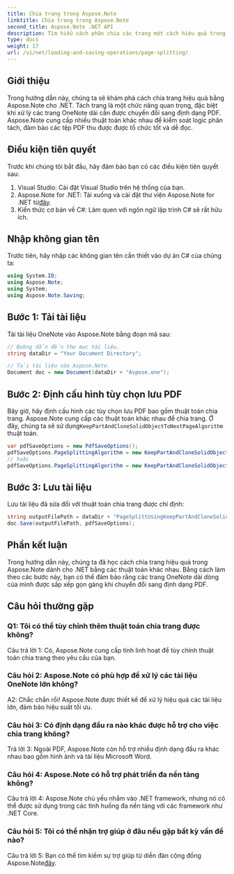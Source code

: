 ```yaml
---
title: Chia trang trong Aspose.Note
linktitle: Chia trang trong Aspose.Note
second_title: Aspose.Note .NET API
description: Tìm hiểu cách phân chia các trang một cách hiệu quả trong Aspose.Note cho .NET bằng các thuật toán khác nhau. Đảm bảo sắp xếp gọn gàng các tài liệu OneNote ở định dạng PDF.
type: docs
weight: 17
url: /vi/net/loading-and-saving-operations/page-splitting/
---
```

## Giới thiệu

Trong hướng dẫn này, chúng ta sẽ khám phá cách chia trang hiệu quả bằng Aspose.Note cho .NET. Tách trang là một chức năng quan trọng, đặc biệt khi xử lý các trang OneNote dài cần được chuyển đổi sang định dạng PDF. Aspose.Note cung cấp nhiều thuật toán khác nhau để kiểm soát logic phân tách, đảm bảo các tệp PDF thu được được tổ chức tốt và dễ đọc.

## Điều kiện tiên quyết

Trước khi chúng tôi bắt đầu, hãy đảm bảo bạn có các điều kiện tiên quyết sau:

1. Visual Studio: Cài đặt Visual Studio trên hệ thống của bạn.
2.  Aspose.Note for .NET: Tải xuống và cài đặt thư viện Aspose.Note for .NET từ[đây](https://releases.aspose.com/note/net/).
3. Kiến thức cơ bản về C#: Làm quen với ngôn ngữ lập trình C# sẽ rất hữu ích.

## Nhập không gian tên

Trước tiên, hãy nhập các không gian tên cần thiết vào dự án C# của chúng ta:

```csharp
using System.IO;
using Aspose.Note;
using System;
using Aspose.Note.Saving;
```

## Bước 1: Tải tài liệu

Tải tài liệu OneNote vào Aspose.Note bằng đoạn mã sau:

```csharp
// Đường dẫn đến thư mục tài liệu.
string dataDir = "Your Document Directory";

// Tải tài liệu vào Aspose.Note.
Document doc = new Document(dataDir + "Aspose.one");
```

## Bước 2: Định cấu hình tùy chọn lưu PDF

 Bây giờ, hãy định cấu hình các tùy chọn lưu PDF bao gồm thuật toán chia trang. Aspose.Note cung cấp các thuật toán khác nhau để chia trang. Ở đây, chúng ta sẽ sử dụng`KeepPartAndCloneSolidObjectToNextPageAlgorithm` thuật toán.

```csharp
var pdfSaveOptions = new PdfSaveOptions();
pdfSaveOptions.PageSplittingAlgorithm = new KeepPartAndCloneSolidObjectToNextPageAlgorithm(100);
// hoặc
pdfSaveOptions.PageSplittingAlgorithm = new KeepPartAndCloneSolidObjectToNextPageAlgorithm(400);
```

## Bước 3: Lưu tài liệu

Lưu tài liệu đã sửa đổi với thuật toán chia trang được chỉ định:

```csharp
string outputFilePath = dataDir + "PageSplittUsingKeepPartAndCloneSolidObjectToNextPageAlgorithm_out.pdf";
doc.Save(outputFilePath, pdfSaveOptions);
```

## Phần kết luận

Trong hướng dẫn này, chúng ta đã học cách chia trang hiệu quả trong Aspose.Note dành cho .NET bằng các thuật toán khác nhau. Bằng cách làm theo các bước này, bạn có thể đảm bảo rằng các trang OneNote dài dòng của mình được sắp xếp gọn gàng khi chuyển đổi sang định dạng PDF.

## Câu hỏi thường gặp

### Q1: Tôi có thể tùy chỉnh thêm thuật toán chia trang được không?

Câu trả lời 1: Có, Aspose.Note cung cấp tính linh hoạt để tùy chỉnh thuật toán chia trang theo yêu cầu của bạn.

### Câu hỏi 2: Aspose.Note có phù hợp để xử lý các tài liệu OneNote lớn không?

A2: Chắc chắn rồi! Aspose.Note được thiết kế để xử lý hiệu quả các tài liệu lớn, đảm bảo hiệu suất tối ưu.

### Câu hỏi 3: Có định dạng đầu ra nào khác được hỗ trợ cho việc chia trang không?

Trả lời 3: Ngoài PDF, Aspose.Note còn hỗ trợ nhiều định dạng đầu ra khác nhau bao gồm hình ảnh và tài liệu Microsoft Word.

### Câu hỏi 4: Aspose.Note có hỗ trợ phát triển đa nền tảng không?

Câu trả lời 4: Aspose.Note chủ yếu nhắm vào .NET framework, nhưng nó có thể được sử dụng trong các tình huống đa nền tảng với các framework như .NET Core.

### Câu hỏi 5: Tôi có thể nhận trợ giúp ở đâu nếu gặp bất kỳ vấn đề nào?

 Câu trả lời 5: Bạn có thể tìm kiếm sự trợ giúp từ diễn đàn cộng đồng Aspose.Note[đây](https://forum.aspose.com/c/note/28).